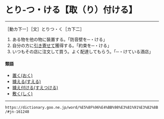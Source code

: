 # とり‐つ・ける【取（り）付ける】

-----------------------

［動カ下一］［文］とりつ・く［カ下二］

1.  ある物を他の物に裝置する。「防音壁を─・ける」
2.  自分の方に[引き](ひき（引き）)[寄せて](よせる（寄せる）)獲得する。「約束を─・ける」
3.  いつもその店に注文して買う。よく配達してもらう。「─・けている酒店」
    

#### 類語

-   [置く(おく)](おく（置く）)
-   [據える(すえる)](https://dictionary.goo.ne.jp/word/%E6%8D%AE%E3%81%88%E3%82%8B/#jn-117296)
-   [據え付ける(すえつける)](https://dictionary.goo.ne.jp/word/%E6%8D%AE%E4%BB%98%E3%81%91%E3%82%8B/#jn-117260)
-   [敷く(しく)](https://dictionary.goo.ne.jp/word/%E6%95%B7%E3%81%8F/#jn-95293)

---
`https://dictionary.goo.ne.jp/word/%E5%8F%96%E4%BB%98%E3%81%91%E3%82%8B/#jn-161248`
